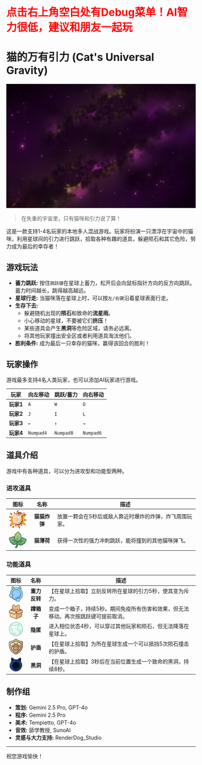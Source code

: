 <h1 style="color:red;">点击右上角空白处有Debug菜单！AI智力很低，建议和朋友一起玩</h1>

# 猫的万有引力 (Cat's Universal Gravity)

![Game Screenshot](./images/backgroundd.png)

> 在失重的宇宙里，只有猫咪和引力说了算！

这是一款支持1-4名玩家的本地多人混战游戏。玩家将扮演一只漂浮在宇宙中的猫咪，利用星球间的引力进行跳跃，拾取各种有趣的道具，躲避陨石和其它危险，努力成为最后的幸存者！

## 游戏玩法

- **蓄力跳跃:** 按住`跳跃键`在星球上蓄力，松开后会向鼠标指针方向的反方向跳跃。蓄力时间越长，跳得越高越远。
- **星球行走:** 当猫咪落在星球上时，可以按`左/右键`沿着星球表面行走。
- **生存下去:**
    - 躲避随机出现的**陨石**和致命的**流星雨**。
    - 小心移动的星球，不要被它们**挤压**！
    - 某些道具会产生**黑洞**等危险区域，请务必远离。
    - 将其他玩家撞出安全区或者利用道具淘汰他们。
- **胜利条件:** 成为最后一只幸存的猫咪，赢得该回合的胜利！

## 玩家操作

游戏最多支持4名人类玩家，也可以添加AI玩家进行游戏。

| 玩家   | 向左移动 | 跳跃/蓄力 | 向右移动 |
| ------ | -------- | --------- | -------- |
| **玩家1** | `A`      | `W`       | `D`      |
| **玩家2** | `J`      | `I`       | `L`      |
| **玩家3** | `←`      | `↑`       | `→`      |
| **玩家4** | `Numpad4`| `Numpad8` | `Numpad6`|

## 道具介绍

游戏中有各种道具，可以分为进攻型和功能型两种。

### 进攻道具
| 图标 | 名称 | 描述 |
|:---:|:---:|---|
| <img src="./images/bomb.png" width="50"> | **猫猫炸弹** | 放置一颗会在5秒后或敌人靠近时爆炸的炸弹，炸飞周围玩家。 |
| <img src="./images/catnip.png" width="50"> | **猫薄荷** | 获得一次性的强力冲刺跳跃，能将撞到的其他猫咪弹飞。 |

### 功能道具
| 图标 | 名称 | 描述 |
|:---:|:---:|---|
| <img src="./images/inverse_gravity.png" width="50"> | **重力反转** | 【在星球上拾取】立刻反转所在星球的引力5秒，使其变为斥力。 |
| <img src="./images/invisibility.png" width="50"> | **蹲箱子** | 变成一个箱子，持续5秒。期间免疫所有伤害和效果，但无法移动。再次按跳跃键可提前取消。 |
| <img src="./images/invisible.png" width="50"> | **隐匿** | 进入相位状态4秒，可以穿过其他玩家和陨石，但无法降落在星球上。 |
| <img src="./images/shield.png" width="50"> | **护盾** | 【在星球上拾取】为所在星球生成一个可以抵挡5次陨石撞击的护盾。 |
| <img src="./images/darkhole.png" width="50"> | **黑洞** | 【在星球上拾取】3秒后在当前位置生成一个致命的黑洞，持续8秒。 |

## 制作组

- **策划:** Gemini 2.5 Pro, GPT-4o
- **程序:** Gemini 2.5 Pro
- **美术:** Tempietto, GPT-4o
- **音效:** 舔学教授, SunoAI
- **灵感与大力支持:** RenderDog_Studio

---
祝您游戏愉快！ 